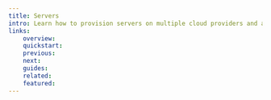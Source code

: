 ```yaml
---
title: Servers
intro: Learn how to provision servers on multiple cloud providers and also how to connect existing servers to Devopness.
links:
    overview:
    quickstart:
    previous:
    next:
    guides:
    related:
    featured:
---
```

